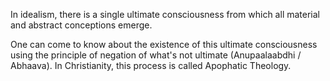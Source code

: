 In idealism, there is a single ultimate consciousness from which all material and abstract conceptions emerge.

One can come to know about the existence of this ultimate consciousness using the principle of negation of what's not ultimate (Anupaalaabdhi / Abhaava). In Christianity, this process is called Apophatic Theology.

